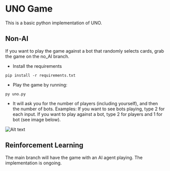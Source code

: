 # UNO Game

This is a basic python implementation of UNO.

## Non-AI
If you want to play the game against a bot that randomly selects cards, grab the game on the no_AI branch.
- Install the requirements
```
pip install -r requirements.txt
```
- Play the game by running:
```
py uno.py
```
- It will ask you for the number of players (including yourself), and then the number of bots. Examples:
If you want to see bots playing, type 2 for each input. If you want to play against a bot, type 2 for players and 1 for bot (see image below).

![Alt text](image.png)

## Reinforcement Learning
The main branch will have the game with an AI agent playing.
The implementation is ongoing.